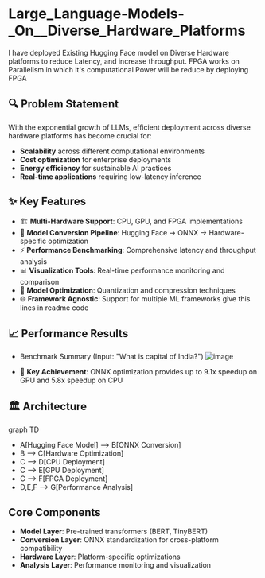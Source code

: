 # Large_Language-Models-_On__Diverse_Hardware_Platforms
I have deployed Existing Hugging Face model on Diverse Hardware platforms to reduce Latency, and increase throughput. FPGA works on Parallelism in which it's computational Power will be reduce by deploying FPGA
## 🔍 Problem Statement
With the exponential growth of LLMs, efficient deployment across diverse hardware platforms has become crucial for:
* **Scalability** across different computational environments
* **Cost optimization** for enterprise deployments
* **Energy efficiency** for sustainable AI practices
* **Real-time applications** requiring low-latency inference
## ✨ Key Features
* 🏗️ **Multi-Hardware Support**: CPU, GPU, and FPGA implementations
* 🔄 **Model Conversion Pipeline**: Hugging Face → ONNX → Hardware-specific optimization
* ⚡ **Performance Benchmarking**: Comprehensive latency and throughput analysis
* 📊 **Visualization Tools**: Real-time performance monitoring and comparison
* 🎯 **Model Optimization**: Quantization and compression techniques
* 🌐 **Framework Agnostic**: Support for multiple ML frameworks give this lines in readme code
## 📈 Performance Results
* Benchmark Summary (Input: "What is capital of India?")
![image](https://github.com/user-attachments/assets/2f1baff8-8745-446d-be39-879d13f9b70e)

* 🎉 **Key Achievement**: ONNX optimization provides up to 9.1x speedup on GPU and 5.8x speedup on CPU
## 🏛️ Architecture
  graph TD
  * A[Hugging Face Model] --> B[ONNX Conversion]
  * B --> C[Hardware Optimization]
  * C --> D[CPU Deployment]
  * C --> E[GPU Deployment] 
  * C --> F[FPGA Deployment]
  * D,E,F --> G[Performance Analysis]
## Core Components

* **Model Layer**: Pre-trained transformers (BERT, TinyBERT)
* **Conversion Layer**: ONNX standardization for cross-platform compatibility
* **Hardware Layer**: Platform-specific optimizations
* **Analysis Layer**: Performance monitoring and visualization

